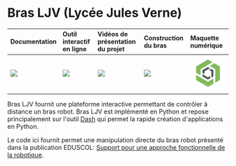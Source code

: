 # Bras LJV (Lycée Jules Verne)



| **Documentation**         | **Outil interactif en ligne**    | **Vidéos de présentation du projet**  | **Construction du bras**            | **Maquette numérique**         |
|:------------------------- |:-------------------------------- |:------------------------------------- |:------------------------------------|:------------------------------ |
| [![][docs-img]][online]   | [![][imgonline]][online]       | [![][badge-vid]][videos]                | [![][imgeduscol]][eduscol]             | [![Modèle OnShape][imgonshape]][onshape]     |



Bras LJV fournit une plateforme interactive permettant de contrôler à distance un bras robot. Bras LJV est implémenté en Python et repose principalement sur l'outil [Dash](https://dash.plotly.com/) qui permet la rapide création d'applications en Python. 

Le code ici fournit permet une manipulation directe du bras robot présenté dans la publication EDUSCOL: [Support pour une approche fonctionnelle de la robotique](https://eduscol.education.fr/sti/ressources_pedagogiques/support-pour-une-approche-fonctionnelle-de-la-robotique#fichiers-liens).

[imgeduscol]: docs/source/_static/logos/eduscol-logo.jpg
[eduscol]: https://eduscol.education.fr/sti/ressources_pedagogiques/support-pour-une-approche-fonctionnelle-de-la-robotique

[imgonshape]: docs/source/_static/logos/onshape.jpg
[onshape]: https://julesverne14120.onshape.com/documents/fb4ba6523be7501f68045163/w/2853b905bb40004b2178df92/e/b93caf2cf3a922b87860c5e8?aa=true

[badge-vid]: docs/source/_static/logos/youtube.png
[videos]: https://www.youtube.com/channel/UCu_MwXRD5ky9tDaz5NYaT0w

[imgonline]: docs/source/_static/logos/pyany.jpg
[online]: https://quentinduchemin.pythonanywhere.com

[docs-img]: https://img.shields.io/badge/docs-latest%20release-blue.svg


